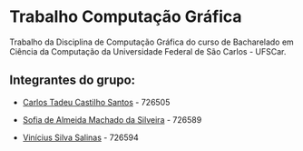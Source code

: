 # Trabalho Computação Gráfica
Trabalho da Disciplina de Computação Gráfica do curso de Bacharelado em Ciência da Computação da Universidade Federal de São Carlos - UFSCar.

## Integrantes do grupo:

- [Carlos Tadeu Castilho Santos](https://github.com/CarlosTadeu) - 726505

- [Sofia de Almeida Machado da Silveira](https://github.com/sososilvei) - 726589

- [Vinícius Silva Salinas](https://github.com/ViniciusSalinas) - 726594
